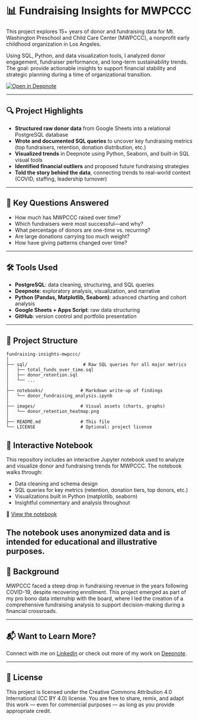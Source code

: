 # 📊 Fundraising Insights for MWPCCC

This project explores 15+ years of donor and fundraising data for Mt. Washington Preschool and Child Care Center (MWPCCC), a nonprofit early childhood organization in Los Angeles. 

Using SQL, Python, and data visualization tools, I analyzed donor engagement, fundraiser performance, and long-term sustainability trends. The goal: provide actionable insights to support financial stability and strategic planning during a time of organizational transition.

[![Open in Deepnote](https://deepnote.com/buttons/launch-in-deepnote.svg)](https://deepnote.com/launch?template=github.com/sricasea/fundraising-insights-mwpccc/blob/main/notebooks/donor_fundraising_analysis.ipynb)

---

## 🔍 Project Highlights

- **Structured raw donor data** from Google Sheets into a relational PostgreSQL database
- **Wrote and documented SQL queries** to uncover key fundraising metrics (top fundraisers, retention, donation distribution, etc.)
- **Visualized trends** in Deepnote using Python, Seaborn, and built-in SQL visual tools
- **Identified financial outliers** and proposed future fundraising strategies
- **Told the story behind the data**, connecting trends to real-world context (COVID, staffing, leadership turnover)

---

## 🧠 Key Questions Answered

- How much has MWPCCC raised over time?
- Which fundraisers were most successful—and why?
- What percentage of donors are one-time vs. recurring?
- Are large donations carrying too much weight?
- How have giving patterns changed over time?

---

## 🛠️ Tools Used

- **PostgreSQL**: data cleaning, structuring, and SQL queries  
- **Deepnote**: exploratory analysis, visualization, and narrative  
- **Python (Pandas, Matplotlib, Seaborn)**: advanced charting and cohort analysis  
- **Google Sheets + Apps Script**: raw data structuring  
- **GitHub**: version control and portfolio presentation

---

## 📁 Project Structure

```
fundraising-insights-mwpccc/
│
├── sql/                     # Raw SQL queries for all major metrics
│   ├── total_funds_over_time.sql
│   ├── donor_retention.sql
│   └── ...
│
├── notebooks/              # Markdown write-up of findings
│   └── donor_fundraising_analysis.ipynb
│
├── images/                 # Visual assets (charts, graphs)
│   └── donor_retention_heatmap.png
│
├── README.md               # This file
└── LICENSE                 # Optional: project license
```

## 📓 Interactive Notebook
This repository includes an interactive Jupyter notebook used to analyze and visualize donor and fundraising trends for MWPCCC. The notebook walks through:

- Data cleaning and schema design
- SQL queries for key metrics (retention, donation tiers, top donors, etc.)
- Visualizations built in Python (matplotlib, seaborn)
- Insightful commentary and analysis throughout

🔗 [View the notebook](notebooks/donor_fundraising_analysis.ipynb)

The notebook uses anonymized data and is intended for educational and illustrative purposes.
---

## 🧵 Background

MWPCCC faced a steep drop in fundraising revenue in the years following COVID-19, despite recovering enrollment. This project emerged as part of my pro bono data internship with the board, where I led the creation of a comprehensive fundraising analysis to support decision-making during a financial crossroads.

---

## 📬 Want to Learn More?

Connect with me on [LinkedIn](https://www.linkedin.com/in/geneva-burleigh-8b76b117/) or check out more of my work on [Deepnote](https://deepnote.com/workspace/puddles-7d469830-b020-4998-9332-fad683944541/project/d50b48dc-8b60-4e72-885a-59c1190a91a3/notebook/Data-Driven-Fundraising-Insights-870451d5ae6d45a5bca1bd2f825144ae).

---

## 📄 License
This project is licensed under the Creative Commons Attribution 4.0 International (CC BY 4.0) license.
You are free to share, remix, and adapt this work — even for commercial purposes — as long as you provide appropriate credit.
